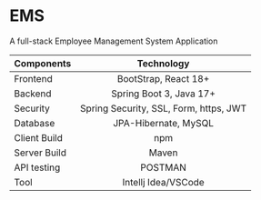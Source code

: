 # EMS
A full-stack Employee Management System Application

|Components | Technology|
|-----------|:-----------:|
|Frontend | BootStrap, React 18+|
|Backend	| Spring Boot 3, Java 17+|
|Security | Spring Security, SSL, Form, https, JWT|
|Database | JPA-Hibernate, MySQL|
|Client Build | npm|
|Server Build | Maven|
|API testing	| POSTMAN|
|Tool | Intellj Idea/VSCode|
